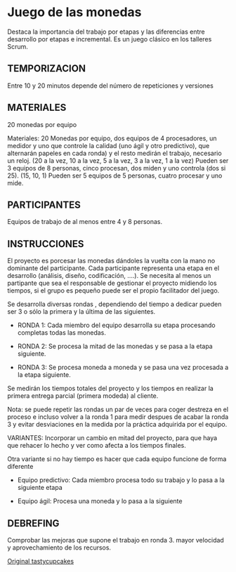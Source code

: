 # Juego de las monedas

Destaca la importancia del trabajo por etapas y las diferencias entre desarrollo por etapas e incremental. Es un juego clásico en los talleres Scrum.


## TEMPORIZACION

Entre 10 y 20 minutos depende del número de repeticiones y versiones

## MATERIALES

20 monedas por equipo

Materiales:  20 Monedas por equipo, dos equipos de 4 procesadores, un medidor y uno que controle la calidad (uno ágil y otro predictivo), que alternarán papeles en cada ronda) y el resto medirán el trabajo, necesario un reloj. (20 a la vez, 10  a la vez, 5 a la vez, 3 a la vez, 1 a la vez)
Pueden ser 3 equipos de 8 personas, cinco procesan, dos miden y uno controla (dos si 25). (15, 10, 1)
Pueden ser 5 equipos de 5 personas, cuatro procesar y uno mide.



## PARTICIPANTES

Equipos de trabajo de al menos entre 4 y 8 personas.

## INSTRUCCIONES

El proyecto es porcesar las monedas dándoles la vuelta con la mano no dominante del participante. Cada participante representa una etapa en el desarrollo (análisis, diseño, codificación, ….). Se necesita al menos un partipante que sea el responsable de gestionar el proyecto midiendo los tiempos, si el grupo es pequeño puede ser el propio facilitador del juego.

Se desarrolla diversas rondas , dependiendo del tiempo a dedicar pueden ser 3 o sólo la primera y la última de las siguientes.

- RONDA 1: Cada miembro del equipo desarrolla su etapa procesando completas todas las monedas.

- RONDA 2: Se procesa la mitad de las monedas y se pasa a la etapa siguiente.

- RONDA 3: Se procesa moneda a moneda y se pasa una vez procesada a la etapa siguiente.

Se medirán los tiempos totales del proyecto y los tiempos en realizar la primera entrega parcial (primera modeda) al cliente.

Nota: se puede repetir las rondas un par de veces para coger destreza en el proceso e incluso volver a la ronda 1 para medir despues de acabar la ronda 3 y evitar desviaciones en la medida por la práctica adquirida por el equipo.

VARIANTES: Incorporar un cambio en mitad del proyecto, para que haya que rehacer lo hecho y ver como afecta a los tiempos finales.

Otra variante si no hay tiempo es hacer que cada equipo funcione de forma diferente


* Equipo predictivo: Cada miembro procesa todo su trabajo y lo pasa a la siguiente etapa

* Equipo ágil: Procesa una moneda y lo pasa a la siguiente


## DEBREFING

Comprobar las mejoras que supone el trabajo en ronda 3. mayor velocidad y aprovechamiento de los recursos.

[Original tastycupcakes](https://www.tastycupcakes.org/2015/07/penny-flow/)

